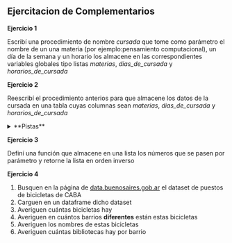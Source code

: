 ## Ejercitacion de Complementarios

**Ejercicio 1**

Escribí una procedimiento de nombre _cursada_ que tome como parámetro el nombre de un una materia (por ejemplo:pensamiento computacional), un día de la semana y un horario los almacene en las correspondientes variables globales tipo listas _materias_, _dias_de_cursada_ y _horarios_de_cursada_


**Ejercicio 2**

Reescribí el procedimiento anterios para que almacene los datos de la cursada en una tabla cuyas columnas sean _materias_, _dias_de_cursada_ y _horarios_de_cursada_

<details>
  <summary>**Pistas**</summary>

```python
df = pd.DataFrame(columns=['materias', 'dias','horario'])
```

Nuestro procedimiento debría:

- paso 1: generar el df con las materias, dias, etc que vienen de parámetro 

- paso 2: es appendear al df global 
</details>


**Ejercicio 3**

Definí una función que almacene en una lista los números que se pasen por parámetro y retorne la lista en orden inverso

**Ejercicio 4**

1. Busquen en la página de [data.buenosaires.gob.ar](https://data.buenosaires.gob.ar) el dataset de puestos de bicicletas de CABA
2. Carguen en un dataframe dicho dataset
3. Averiguen cuántas bicicletas hay
4. Averiguen en cuántos barrios **diferentes** están estas bicicletas
5. Averiguen los nombres de estas bicicletas
6. Averiguen cuántas bibliotecas hay por barrio